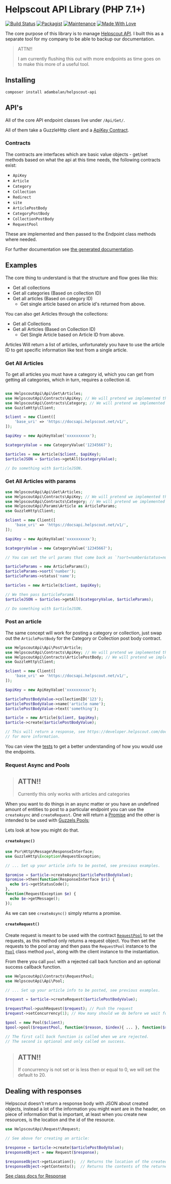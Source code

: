 # Helpscout API Library (PHP 7.1+)

[![Build Status](https://travis-ci.org/AdamKyle/helpscout-api.svg?branch=master)](https://travis-ci.org/AdamKyle/helpscout-api)
[![Packagist](https://img.shields.io/packagist/v/adambalan/helpscout-api.svg?style=flat)](https://packagist.org/packages/adambalan/helpscout-api)
[![Maintenance](https://img.shields.io/maintenance/yes/2018.svg)]()
[![Made With Love](https://img.shields.io/badge/Made%20With-Love-green.svg)]()

The core purpose of this library is to manage [Helpscout API](https://developer.helpscout.com/docs-api/). I built this as a separate tool for my company to be able to backup our documentation.

> ATTN!!
>
> I am currently flushing this out with more endpoints as time goes on to make this more of a useful tool.

## Installing

`composer install adambalan/helpscout-api`

## API's

All of the core API endpoint classes live under `/Api/Get/`.

All of them take a GuzzleHttp client and a [ApiKey Contract](https://github.com/AdamKyle/helpscout-api/blob/master/docs/HelpscoutApi-Contracts-ApiKey.md).

### Contracts

The contracts are interfaces which are basic value objects - get/set methods based on what the api at this time needs, the following contracts exist:

- `ApiKey`
- `Article`
- `Category`
- `Collection`
- `Redirect`
- `site`
- `ArticlePostBody`
- `CategoryPostBody`
- `CollectionPostBody`
- `RequestPool`

These are implemented and then passed to the Endpoint class methods where needed.

For further documentation see [the generated documentation](https://github.com/AdamKyle/helpscout-api/blob/master/docs/ApiIndex.md).

## Examples

The core thing to understand is that the structure and flow goes like this:

- Get all collections
 - Get all categories (Based on collection ID)
  - Get all articles (Based on category ID)
    - Get single article based on article id's returned from above.

You can also get Articles through the collections:

- Get all Collections
 - Get all Articles (Based on Collection ID)
   - Get Single Article based on Article ID from above.

Articles Will return a list of articles, unfortunately you have to use the article ID to get
specific information like text from a single article.

### Get All Articles

To get all articles you must have a category id, which you can get from getting
all categories, which in turn, requires a collection id.

```php

use HelpscoutApi\Api\Get\Articles;
use HelpscoutApi\Contracts\ApiKey; // We will pretend we implemented this as ApiKeyValue;
use HelpscoutApi\Contracts\Category; // We will pretend we implemented this as CategoryValue;
use GuzzleHttp\Client;

$client = new Client([
    'base_uri' => 'https://docsapi.helpscout.net/v1/',
]);

$apiKey = new ApiKeyValue('xxxxxxxxxx');

$categoryValue = new CategoryValue('12345667');

$articles = new Article($client, $apiKey);
$articleJSON = $articles->getAll($categoryValue);

// Do something with $articleJSON.

```

### Get All Articles with params


```php
use HelpscoutApi\Api\Get\Articles;
use HelpscoutApi\Contracts\ApiKey; // We will pretend we implemented this as ApiKeyValue;
use HelpscoutApi\Contracts\Category; // We will pretend we implemented this as CategoryValue;
use HelpscoutApi\Params\Article as ArticleParams;
use GuzzleHttp\Client;

$client = new Client([
    'base_uri' => 'https://docsapi.helpscout.net/v1/',
]);

$apiKey = new ApiKeyValue('xxxxxxxxxx');

$categoryValue = new CategoryValue('12345667');

// You can set the url params that come back as `?sort=number&status=number`:

$articleParams = new ArticleParams();
$articleParams->sort('number');
$articleParams->status('name');

$articles = new Article($client, $apiKey);

// We then pass $articleParams
$articleJSON = $articles->getAll($categoryValue, $articleParams);

// Do something with $articleJSON.
```

### Post an article

The same concept will work for posting a category or collection, just swap out
the `ArticlePostBody` for the Category or Collection post body contract.

```php
use HelpscoutApi\Api\Post\Article;
use HelpscoutApi\Contracts\ApiKey; // We will pretend we implemented this as ApiKeyValue;
use HelpscoutApi\Contracts\ArticlePostBody; // We will pretend we implemented this as ArticlePostBody;
use GuzzleHttp\Client;

$client = new Client([
    'base_uri' => 'https://docsapi.helpscout.net/v1/',
]);

$apiKey = new ApiKeyValue('xxxxxxxxxx');

$articlePostBodyValue->collectionID('123');
$articlePostBodyValue->name('article name');
$articlePostBodyValue->text('something');

$article = new Article($client, $apiKey);
$article->create($articlePostBodyValue);

// This will return a response, see https://developer.helpscout.com/docs-api/articles/create/
// for more information.
```

You can view the [tests](https://github.com/AdamKyle/helpscout-api/tree/master/tests) to get a better understanding of how you would use the endpoints.

### Request Async and Pools

> ## ATTN!!
>
> Currently this only works with articles and categories

When you want to do things in an async matter or you have an undefined amount of entities to post to a particular endpoint you can use the `createAsync` and `createRequest`.
One will return a [Promise](http://docs.guzzlephp.org/en/stable/quickstart.html#async-requests) and the other is intended to be used with [Guzzels Pools](http://docs.guzzlephp.org/en/stable/quickstart.html?highlight=pool#concurrent-requests);

Lets look at how you might do that.

#### `createAsync()`

```php
use Psr\Http\Message\ResponseInterface;
use GuzzleHttp\Exception\RequestException;

// ... Set up your article info to be posted, see previous examples.

$promise = $article->createAsync($articlePostBodyValue);
$promise->then(function(ResponseInterface $ri) {
  echo $ri->getStatusCode();
},
function(RequestException $e) {
  echo $e->getMessage();
});
```

As we can see `createAsync()` simply returns a promise.

#### `createRequest()`

Create request is meant to be used with the contract [`RequestPool`](https://github.com/AdamKyle/helpscout-api/blob/master/docs/HelpscoutApi-Contracts-RequestPool.md)
to set the requests, as this method only returns a request object. You then set the requests to the pool array and then pass the `RequestPool` instance to the [`Pool`](https://github.com/AdamKyle/helpscout-api/blob/master/docs/HelpscoutApi-Api-Pool.md) class method `pool`, along with the client instance to the instantiation.

From there you call `pool` with a rejected call back function and an optional success callback function.

```php
use HelpscoutApi\Contracts\RequestPool;
use HelpscoutApi\Api\Pool;

// ... Set up your article info to be posted, see previous examples.

$request = $article->createRequest($articlePostBodyValue);

$requestPool->pushRequest($request); // Push the request
$request->setConcurrency(1); // How many should we do before we wait for them all to complete?

$pool = new Pool($client);
$pool->pool($requestPool, function($reason, $index){ ... }, function($response){ ... });

// The first call back function is called when we are rejected.
// The second is optional and only called on success.
```

> ## ATTN!!
>
> If concurrency is not set or is less then or equal to 0, we will set
> the default to 20.

## Dealing with responses

Helpscout doesn't return a response body with JSON about created objects, instead a lot of the information you might want are in the header, on piece of information
that is important, at least when you create new resources, is the location and the id of the resource.

```php
use HelpscoutApi\Request\Request;

// See above for creating an article:

$response = $article->create($articlePostBodyValue);
$responseObject = new Request($response);

$responseObject->getLocation();  // Returns the location of the created object.
$responseObject->getContents();  // Returns the contents of the returned body.
```

[See class docs for Response](https://github.com/AdamKyle/helpscout-api/blob/master/docs/HelpscoutApi-Response-Response.md)
